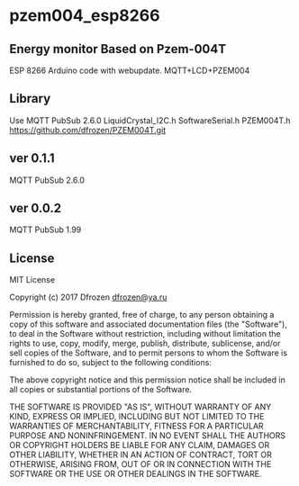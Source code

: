 # pzem004_esp8266
## Energy monitor Based on Pzem-004T

ESP 8266 Arduino code with webupdate. MQTT+LCD+PZEM004

## Library

Use MQTT PubSub 2.6.0
LiquidCrystal_I2C.h
SoftwareSerial.h
PZEM004T.h 
https://github.com/dfrozen/PZEM004T.git

## ver 0.1.1
MQTT PubSub 2.6.0
## ver 0.0.2
MQTT PubSub 1.99

## License
MIT License

Copyright (c) 2017 Dfrozen <dfrozen@ya.ru>

Permission is hereby granted, free of charge, to any person obtaining a copy
of this software and associated documentation files (the "Software"), to deal
in the Software without restriction, including without limitation the rights
to use, copy, modify, merge, publish, distribute, sublicense, and/or sell
copies of the Software, and to permit persons to whom the Software is
furnished to do so, subject to the following conditions:

The above copyright notice and this permission notice shall be included in all
copies or substantial portions of the Software.

THE SOFTWARE IS PROVIDED "AS IS", WITHOUT WARRANTY OF ANY KIND, EXPRESS OR
IMPLIED, INCLUDING BUT NOT LIMITED TO THE WARRANTIES OF MERCHANTABILITY,
FITNESS FOR A PARTICULAR PURPOSE AND NONINFRINGEMENT. IN NO EVENT SHALL THE
AUTHORS OR COPYRIGHT HOLDERS BE LIABLE FOR ANY CLAIM, DAMAGES OR OTHER
LIABILITY, WHETHER IN AN ACTION OF CONTRACT, TORT OR OTHERWISE, ARISING FROM,
OUT OF OR IN CONNECTION WITH THE SOFTWARE OR THE USE OR OTHER DEALINGS IN THE
SOFTWARE.
